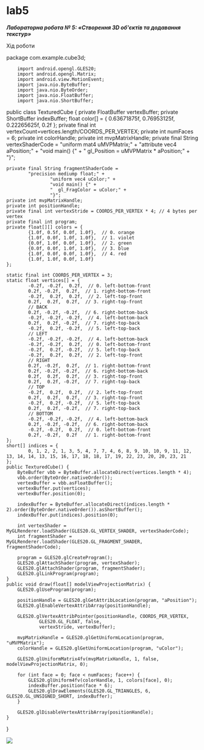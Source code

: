 # lab5
___Лабораторна робота № 5: «Створення 3D об'єктів та додавання текстур»___

Хід роботи

package com.example.cube3d;

        import android.opengl.GLES20;
        import android.opengl.Matrix;
        import android.view.MotionEvent;
        import java.nio.ByteBuffer;
        import java.nio.ByteOrder;
        import java.nio.FloatBuffer;
        import java.nio.ShortBuffer;

public class TexturedCube {
    private FloatBuffer vertexBuffer;
    private ShortBuffer indexBuffer;
    float color[] = { 0.63671875f, 0.76953125f, 0.22265625f, 0.2f };
    private final int vertexCount=vertices.length/COORDS_PER_VERTEX;
    private int numFaces = 6;
    private int colorHandle;
    private int mvpMatrixHandle;
    private final String vertexShaderCode =
            "uniform mat4 uMVPMatrix;" +
                    "attribute vec4 aPosition;" +
                    "void main() {" +
                    "  gl_Position = uMVPMatrix * aPosition;" +
                    "}";

    private final String fragmentShaderCode =
            "precision mediump float;" +
                    "uniform vec4 uColor;" +
                    "void main() {" +
                    "  gl_FragColor = uColor;" +
                    "}";
    private int mvpMatrixHandle;
    private int positionHandle;
    private final int vertexStride = COORDS_PER_VERTEX * 4; // 4 bytes per vertex
    private final int program;
    private float[][] colors = {
            {1.0f, 0.5f, 0.0f, 1.0f},  // 0. orange
            {1.0f, 0.0f, 1.0f, 1.0f},  // 1. violet
            {0.0f, 1.0f, 0.0f, 1.0f},  // 2. green
            {0.0f, 0.0f, 1.0f, 1.0f},  // 3. blue
            {1.0f, 0.0f, 0.0f, 1.0f},  // 4. red
            {1.0f, 1.0f, 0.0f, 1.0f}
    };

    static final int COORDS_PER_VERTEX = 3;
    static float vertices[] = {
            -0.2f, -0.2f,  0.2f,  // 0. left-bottom-front
            0.2f, -0.2f,  0.2f,  // 1. right-bottom-front
            -0.2f,  0.2f,  0.2f,  // 2. left-top-front
            0.2f,  0.2f,  0.2f,  // 3. right-top-front
            // BACK
            0.2f, -0.2f, -0.2f,  // 6. right-bottom-back
            -0.2f, -0.2f, -0.2f,  // 4. left-bottom-back
            0.2f,  0.2f, -0.2f,  // 7. right-top-back
            -0.2f,  0.2f, -0.2f,  // 5. left-top-back
            // LEFT
            -0.2f, -0.2f, -0.2f,  // 4. left-bottom-back
            -0.2f, -0.2f,  0.2f,  // 0. left-bottom-front
            -0.2f,  0.2f, -0.2f,  // 5. left-top-back
            -0.2f,  0.2f,  0.2f,  // 2. left-top-front
            // RIGHT
            0.2f, -0.2f,  0.2f,  // 1. right-bottom-front
            0.2f, -0.2f, -0.2f,  // 6. right-bottom-back
            0.2f,  0.2f,  0.2f,  // 3. right-top-front
            0.2f,  0.2f, -0.2f,  // 7. right-top-back
            // TOP
            -0.2f,  0.2f,  0.2f,  // 2. left-top-front
            0.2f,  0.2f,  0.2f,  // 3. right-top-front
            -0.2f,  0.2f, -0.2f,  // 5. left-top-back
            0.2f,  0.2f, -0.2f,  // 7. right-top-back
            // BOTTOM
            -0.2f, -0.2f, -0.2f,  // 4. left-bottom-back
            0.2f, -0.2f, -0.2f,  // 6. right-bottom-back
            -0.2f, -0.2f,  0.2f,  // 0. left-bottom-front
            0.2f, -0.2f,  0.2f   // 1. right-bottom-front
    };
    short[] indices = {
            0, 1, 2, 2, 1, 3, 5, 4, 7, 7, 4, 6, 8, 9, 10, 10, 9, 11, 12, 13, 14, 14, 13, 15, 16, 17, 18, 18, 17, 19, 22, 23, 20, 20, 23, 21
    };
    public TexturedCube() {
        ByteBuffer vbb = ByteBuffer.allocateDirect(vertices.length * 4);
        vbb.order(ByteOrder.nativeOrder());
        vertexBuffer = vbb.asFloatBuffer();
        vertexBuffer.put(vertices);
        vertexBuffer.position(0);

        indexBuffer = ByteBuffer.allocateDirect(indices.length * 2).order(ByteOrder.nativeOrder()).asShortBuffer();
        indexBuffer.put(indices).position(0);

        int vertexShader = MyGLRenderer.loadShader(GLES20.GL_VERTEX_SHADER, vertexShaderCode);
        int fragmentShader = MyGLRenderer.loadShader(GLES20.GL_FRAGMENT_SHADER, fragmentShaderCode);

        program = GLES20.glCreateProgram();
        GLES20.glAttachShader(program, vertexShader);
        GLES20.glAttachShader(program, fragmentShader);
        GLES20.glLinkProgram(program);
    }
    public void draw(float[] modelViewProjectionMatrix) {
        GLES20.glUseProgram(program);

        positionHandle = GLES20.glGetAttribLocation(program, "aPosition");
        GLES20.glEnableVertexAttribArray(positionHandle);

        GLES20.glVertexAttribPointer(positionHandle, COORDS_PER_VERTEX,
                GLES20.GL_FLOAT, false,
                vertexStride, vertexBuffer);

        mvpMatrixHandle = GLES20.glGetUniformLocation(program, "uMVPMatrix");
        colorHandle = GLES20.glGetUniformLocation(program, "uColor");

        GLES20.glUniformMatrix4fv(mvpMatrixHandle, 1, false, modelViewProjectionMatrix, 0);

        for (int face = 0; face < numFaces; face++) {
            GLES20.glUniform4fv(colorHandle, 1, colors[face], 0);
            indexBuffer.position(face * 6);
            GLES20.glDrawElements(GLES20.GL_TRIANGLES, 6, GLES20.GL_UNSIGNED_SHORT, indexBuffer);
        }

        GLES20.glDisableVertexAttribArray(positionHandle);
    }
}


![](https://i.ibb.co/k3hVTdK/Screenshot-24.png)
